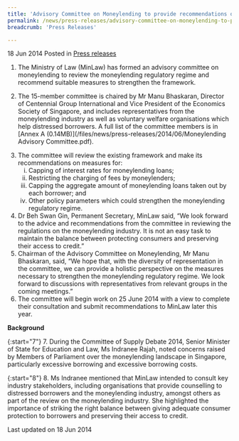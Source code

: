 ```yaml
---
title: 'Advisory Committee on Moneylending to provide recommendations on regulatory regime'
permalink: /news/press-releases/advisory-committee-on-moneylending-to-provide-recommendations-on
breadcrumb: 'Press Releases'

---
```



18 Jun 2014 Posted in [Press releases](/news/press-releases)

1. The Ministry of Law (MinLaw) has formed an advisory committee on moneylending to review the moneylending regulatory regime and recommend suitable measures to strengthen the framework.

2. The 15-member committee is chaired by Mr Manu Bhaskaran, Director of Centennial Group International and Vice President of the Economics Society of Singapore, and includes representatives from the moneylending industry as well as voluntary welfare organisations which help distressed borrowers.  A full list of the committee members is in [Annex A (0.14MB)](/files/news/press-releases/2014/06/Moneylending Advisory Committee.pdf).

<ol start="3">
<li>The committee will review the existing framework and make its recommendations on measures for:

<ol style="list-style-type: lower-roman;">
<li>Capping of interest rates for moneylending loans;</li>
<li>Restricting the charging of fees by moneylenders;</li>
<li>Capping the aggregate amount of moneylending loans taken out by each borrower; and</li>
<li>Other policy parameters which could strengthen the moneylending regulatory regime.</li>
</ol>

</li>

<li>Dr Beh Swan Gin, Permanent Secretary, MinLaw said, “We look forward to the advice and recommendations from the committee in reviewing the regulations on the moneylending industry.  It is not an easy task to maintain the balance between protecting consumers and preserving their access to credit.”</li>

<li>Chairman of the Advisory Committee on Moneylending, Mr Manu Bhaskaran, said, “We hope that, with the diversity of representation in the committee, we can provide a holistic perspective on the measures necessary to strengthen the moneylending regulatory regime. We look forward to discussions with representatives from relevant groups in the coming meetings.”</li>

<li> The committee will begin work on 25 June 2014 with a view to complete their consultation and submit recommendations to MinLaw later this year.</li>

</ol>

**Background**

{:start="7"}
7. During the Committee of Supply Debate 2014, Senior Minister of State for Education and Law, Ms Indranee Rajah, noted concerns raised by Members of Parliament over the moneylending landscape in Singapore, particularly excessive borrowing and excessive borrowing costs.


{:start="8"}
8.  Ms Indranee mentioned that MinLaw intended to consult key industry stakeholders, including organisations that provide counselling to distressed borrowers and the moneylending industry, amongst others as part of the review on the moneylending industry. She highlighted the importance of striking the right balance between giving adequate consumer protection to borrowers and preserving their access to credit.


<p class="right-side-updated">Last updated on 18 Jun 2014
</p>
